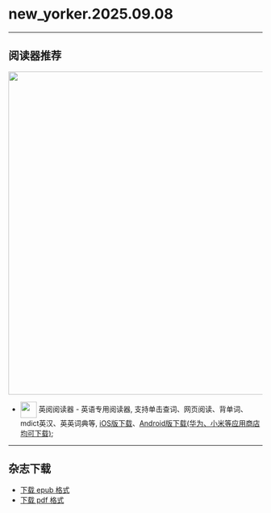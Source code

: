 # new_yorker.2025.09.08
--------------
## 阅读器推荐
<a href="https://ereader.link/?utm_source=github&utm_medium=github&utm_campaign=github" target="_blank">
<img src="https://pic2.zhimg.com/v2-2158f25799daf1cc82b8c88286d58709_1440w.jpg" width="640px"/>
</a>

* <img align="center" src="https://ereader.link/images/ereader.png" width="32px" /> 英阅阅读器 - 英语专用阅读器, 支持单击查词、网页阅读、背单词、mdict英汉、英英词典等, [iOS版下载](https://apps.apple.com/cn/app/ereader-%E8%8B%B1%E9%98%85%E9%98%85%E8%AF%BB%E5%99%A8/id1558805880)、[Android版下载(华为、小米等应用商店均可下载)](https://ereader.link/);

---------------------
## 杂志下载

* [下载 epub 格式](https://raw.githubusercontent.com/granthuang999/english-ebooks/master/04_atlantic/2025.09.02/Atlantic_2025.09.02.epub)
* [下载 pdf 格式](https://raw.githubusercontent.com/granthuang999/english-ebooks/master/04_atlantic/2025.09.02/Atlantic_2025.09.02.pdf)
    

